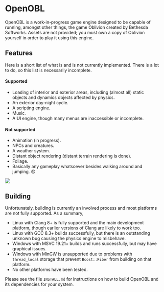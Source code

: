 # OpenOBL

OpenOBL is a work-in-progress game engine designed to be capable of running,
amongst other things, the game Oblivion created by Bethesda Softworks. Assets
are not provided; you must own a copy of Oblivion yourself in order to play it
using this engine.

## Features

Here is a short list of what is and is not currently implemented. There is a lot
to do, so this list is necessarily incomplete.

#### Supported
- Loading of interior and exterior areas, including (almost all) static objects
  and dynamics objects affected by physics.
- An exterior day-night cycle.
- A scripting engine.
- Music.
- A UI engine, though many menus are inaccessible or incomplete.

#### Not supported
- Animation (in progress).
- NPCs and creatures.
- A weather system.
- Distant object rendering (distant terrain rendering is done).
- Foliage.
- Basically any gameplay whatsoever besides walking around and jumping.
  :disappointed:

![](https://github.com/EmilyMansfield/open-obl/blob/master/screenshots/screenshot5.png?raw=true)

## Building

Unfortunately, building is currently an involved process and most platforms are
not fully supported. As a summary,

- Linux with Clang 8+ is fully supported and the main development platform,
  though earlier versions of Clang are likely to work too.
- Linux with GCC 8.3+ builds successfully, but there is an outstanding unknown
  bug causing the physics engine to misbehave.
- Windows with MSVC 19.21+ builds and runs successfully, but may have graphical
  issues.
- Windows with MinGW is unsupported due to problems with `thread_local` storage
  that prevent `Boost::Fiber` from building on that platform.
- No other platforms have been tested.

Please see the file `INSTALL.md` for instructions on how to build OpenOBL and
its dependencies for your system.

